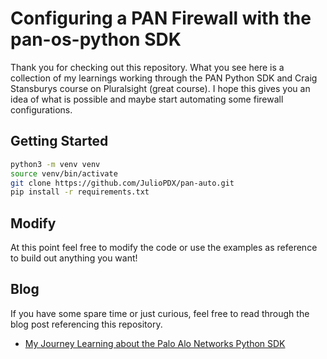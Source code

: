# Configuring a PAN Firewall with the pan-os-python SDK

Thank you for checking out this repository. What you see here is a collection of my learnings working through the PAN Python SDK and Craig Stansburys course on Pluralsight (great course). I hope this gives you an idea of what is possible and maybe start automating some firewall configurations.

## Getting Started

```bash
python3 -m venv venv
source venv/bin/activate
git clone https://github.com/JulioPDX/pan-auto.git
pip install -r requirements.txt
```

## Modify

At this point feel free to modify the code or use the examples as reference to build out anything you want!

## Blog

If you have some spare time or just curious, feel free to read through the blog post referencing this repository.

- [My Journey Learning about the Palo Alo Networks Python SDK](https://juliopdx.com/2021/11/22/my-journey-learning-about-the-palo-alto-networks-python-sdk/)
